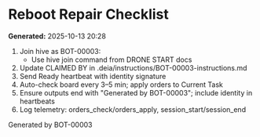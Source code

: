﻿# Reboot Repair Checklist
**Generated:** 2025-10-13 20:28

1) Join hive as BOT-00003:
   - Use hive join command from DRONE START docs
2) Update CLAIMED BY in .deia/instructions/BOT-00003-instructions.md
3) Send Ready heartbeat with identity signature
4) Auto-check board every 3–5 min; apply orders to Current Task
5) Ensure outputs end with "Generated by BOT-00003"; include identity in heartbeats
6) Log telemetry: orders_check/orders_apply, session_start/session_end

Generated by BOT-00003
